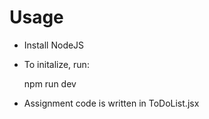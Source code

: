 # Usage

* Install NodeJS 


* To initalize, run: 

    npm run dev


* Assignment code is written in ToDoList.jsx
